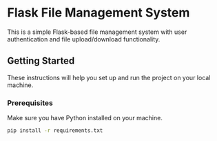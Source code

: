 # Flask File Management System

This is a simple Flask-based file management system with user authentication and file upload/download functionality.

## Getting Started

These instructions will help you set up and run the project on your local machine.

### Prerequisites

Make sure you have Python installed on your machine.

```bash
pip install -r requirements.txt
```